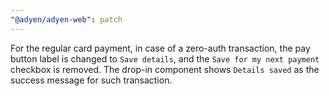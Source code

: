 ```yaml
---
"@adyen/adyen-web": patch
---
```


For the regular card payment, in case of a zero-auth transaction, the pay button label is changed to `Save details`, and the `Save for my next payment` checkbox is removed.
The drop-in component shows `Details saved` as the success message for such transaction.
